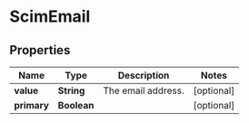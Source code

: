 

# ScimEmail


## Properties

| Name | Type | Description | Notes |
|------------ | ------------- | ------------- | -------------|
|**value** | **String** | The email address. |  [optional] |
|**primary** | **Boolean** |  |  [optional] |



